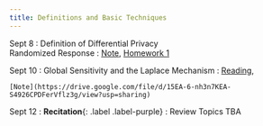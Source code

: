 ```yaml
---
title: Definitions and Basic Techniques
---
```


Sept 8
: Definition of Differential Privacy <br> Randomized Response
  : [Note](https://drive.google.com/file/d/14wzCdLWogOdBtHoJANUsCATexZnN8Yda/view?usp=sharing),
    <!-- [Slides](https://drive.google.com/file/d/1KLlKAKuPbEEVkFS_AsGU555CS05cK5fO/view?usp=sharing), -->
    [Homework 1]()


Sept 10
: Global Sensitivity and the Laplace Mechanism
  : [Reading](https://www.youtube.com/watch?v=FE9ko2wtyeQ),
   <!-- [Slides](https://drive.google.com/file/d/1lOD3fOnjjLU19Q1CjJ3An9B1-PpDs0AN/view?usp=sharing), -->
    [Note](https://drive.google.com/file/d/15EA-6-nh3n7KEA-S4926CPDFerVflz3g/view?usp=sharing)



Sept 12
: **Recitation**{: .label .label-purple}
  : Review Topics TBA
